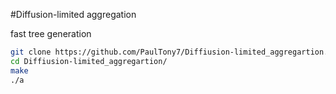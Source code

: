#Diffusion-limited aggregation

fast tree generation

```sh
git clone https://github.com/PaulTony7/Diffiusion-limited_aggregartion.git
cd Diffiusion-limited_aggregartion/
make
./a
```
